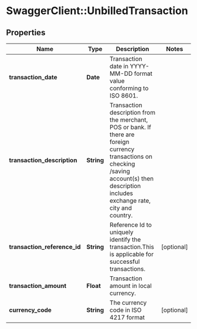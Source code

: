 # SwaggerClient::UnbilledTransaction

## Properties
Name | Type | Description | Notes
------------ | ------------- | ------------- | -------------
**transaction_date** | **Date** | Transaction date in YYYY-MM-DD format value conforming to ISO 8601. | 
**transaction_description** | **String** | Transaction description from the merchant, POS or bank. If there are foreign currency transactions on checking /saving account(s) then description includes exchange rate, city and country. | 
**transaction_reference_id** | **String** | Reference Id to uniquely identify the transaction.This is applicable for successful transactions.  | [optional] 
**transaction_amount** | **Float** | Transaction amount in local currency. | 
**currency_code** | **String** | The currency code in ISO 4217 format | [optional] 

